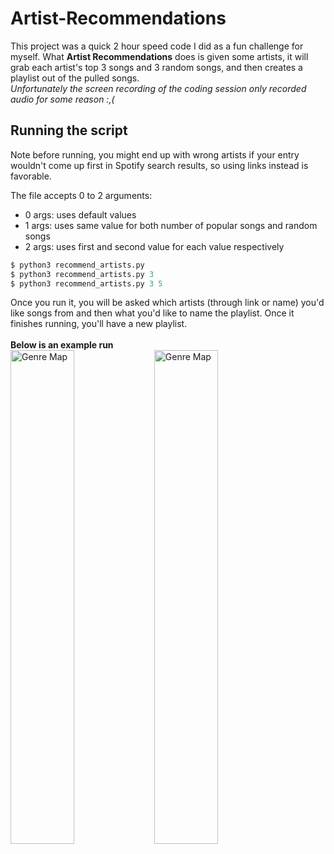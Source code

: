 # Artist-Recommendations
This project was a quick 2 hour speed code I did as a fun challenge for myself. What **Artist Recommendations** does is given some artists, it will grab each artist's top 3 songs and 3 random songs, and then creates a playlist out of the pulled songs.<br>
*Unfortunately the screen recording of the coding session only recorded audio for some reason :,(*

## Running the script
Note before running, you might end up with wrong artists if your entry wouldn't come up first in Spotify search results, so using links instead is favorable.

The file accepts 0 to 2 arguments:
- 0 args: uses default values
- 1 args: uses same value for both number of popular songs and random songs
- 2 args: uses first and second value for each value respectively
```s
$ python3 recommend_artists.py
$ python3 recommend_artists.py 3
$ python3 recommend_artists.py 3 5
```

Once you run it, you will be asked which artists (through link or name) you'd like songs from and then what you'd like to name the playlist. Once it finishes running, you'll have a new playlist.<br><br>
**Below is an example run**<br>
<img align="left" src="https://github.com/GeorgeD88/MusicRecommendations/blob/main/artist_recommendations_ex.png" alt="Genre Map" width="45%">
<img align="left" src="https://github.com/GeorgeD88/MusicRecommendations/blob/main/playlist_result.png" alt="Genre Map" width="45%">